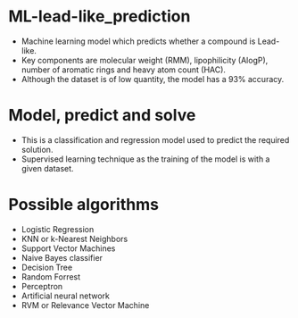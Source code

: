 # ML-lead-like_prediction
- Machine learning model which predicts whether a compound is Lead-like.
- Key components are molecular weight (RMM), lipophilicity (AlogP), number of aromatic rings and heavy atom count (HAC).
- Although the dataset is of low quantity, the model has a 93% accuracy.


# Model, predict and solve
- This is a classification and regression model used to predict the required solution. 
- Supervised learning technique as the training of the model is with a given dataset. 

# Possible algorithms
- Logistic Regression
- KNN or k-Nearest Neighbors
- Support Vector Machines
- Naive Bayes classifier
- Decision Tree
- Random Forrest
- Perceptron
- Artificial neural network
- RVM or Relevance Vector Machine
